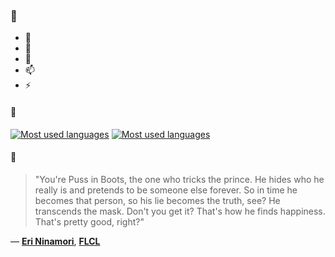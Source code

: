 ### 👋

- 🔭
- 🌱
- 💬
- 📫
- ⚡

#### 🧏

[![Most used languages](https://github-readme-stats-aynah.vercel.app/api/top-langs/?username=aynh&theme=solarized-dark&langs_count=6&layout=compact&hide_title=true)](https://github.com/anuraghazra/github-readme-stats#gh-dark-mode-only)
[![Most used languages](https://github-readme-stats-aynah.vercel.app/api/top-langs/?username=aynh&theme=solarized-light&langs_count=6&layout=compact&hide_title=true)](https://github.com/anuraghazra/github-readme-stats#gh-light-mode-only)

#### 💬

> "You're Puss in Boots, the one who tricks the prince. He hides who he really is and pretends to be someone else forever. So in time he becomes that person, so his lie becomes the truth, see? He transcends the mask. Don't you get it? That's how he finds happiness. That's pretty good, right?"

&mdash; [**Eri Ninamori**](https://myanimelist.net/character.php?q=Eri%20Ninamori&cat=character), [**FLCL**](https://myanimelist.net/search/all?q=FLCL&cat=all)
